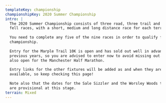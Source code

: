 ```yaml
---
templateKey: championship
championshipKey: 2020 Summer Championship
intro: |
  The 2020 Summer Championship consists of three road, three trail and three
  fell races, with a short, medium and long distance race for each terrain.
  
  You need to complete any five of the nine races in order to qualify for the
  championship.
  
  Entry for the Marple Trail 10K is open and has sold out well in advance in 
  previous years, so you are advised to enter now to avoid missing out. Entry is
  also open for the Manchester Half Marathon.
  
  Entry links for the other fixtures will be added as and when they are 
  available, so keep checking this page!
  
  Note also that the dates for the Sale Sizzler and the Worsley Woods trail race
  are provisional at this stage.
terrain: Mixed
---
```

